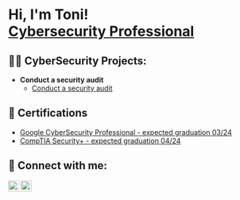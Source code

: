 <h1>Hi, I'm Toni! <br/><a href="https://www.linkedin.com/in/tonit0dorov/">Cybersecurity Professional</a>

<h2>👨‍💻 CyberSecurity Projects:</h2>

- <b>Conduct a security audit </b>
  - [Conduct a security audit ](https://github.com/ToniT0dorov/Conduct_a_security_audit)


<h2>📜 Certifications</h2>

- [Google CyberSecurity Professional - expected graduation 03/24](https://www.youtube.com/watch?v=a83ASGn_V_s)
- [CompTIA Security+ -  expected graduation 04/24](https://www.comptia.org/certifications/security)


<h2> 🤳 Connect with me:</h2>

[<img align="left" alt="TonyT0dorov | LinkedIn" width="22px" src="https://cdn.jsdelivr.net/npm/simple-icons@v3/icons/linkedin.svg" />][linkedin]
[<img align="left" alt="tony.todorov.bg | Instagram" width="22px" src="https://cdn.jsdelivr.net/npm/simple-icons@v3/icons/instagram.svg" />][instagram]


[instagram]: https://www.instagram.com/tony.todorov.bg/
[linkedin]: https://linkedin.com/in/tonit0dorov

